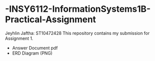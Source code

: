 # -INSY6112-InformationSystems1B-Practical-Assignment
Jeyhlin Jaftha: ST10472428
This repository contains my submission for Assignment 1.
- Answer Document pdf
- ERD Diagram (PNG)

